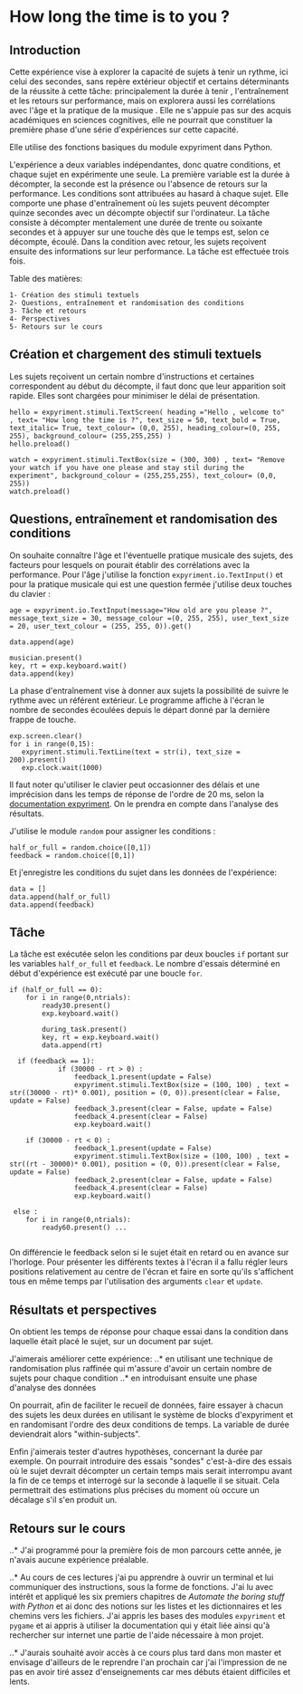 # How long the time is to you ?

## Introduction

Cette expérience vise à explorer la capacité de sujets à tenir un rythme, ici celui des secondes, sans repère extérieur objectif et certains déterminants de la réussite à cette tâche: principalement la durée à tenir , l'entraînement et les retours sur performance, mais on explorera aussi les corrélations avec l'âge et la pratique de la musique . Elle ne s'appuie pas sur des acquis académiques en sciences cognitives, elle ne pourrait que constituer la première phase d'une série d'expériences sur cette capacité. 

Elle utilise des fonctions basiques du module expyriment dans Python.

L'expérience a deux variables indépendantes, donc quatre conditions, et chaque sujet en expérimente une seule. La première variable est la durée à décompter, la seconde est la présence ou l'absence de retours sur la performance. Les conditions sont attribuées au hasard à chaque sujet. Elle comporte une phase d'entraînement où les sujets peuvent décompter quinze secondes avec un décompte objectif sur l'ordinateur.
La tâche consiste à décompter mentalement une durée de trente ou soixante secondes et à appuyer sur une touche dès que le temps est, selon ce décompte, écoulé. Dans la condition avec retour, les sujets reçoivent ensuite des informations sur leur performance. La tâche est effectuée trois fois.  

 Table des matières:
 ```
 1- Création des stimuli textuels
 2- Questions, entraînement et randomisation des conditions
 3- Tâche et retours
 4- Perspectives
 5- Retours sur le cours
 ```
 ## Création et chargement des stimuli textuels
 
 Les sujets reçoivent un certain nombre d'instructions et certaines correspondent au début du décompte, il faut donc que leur apparition soit rapide. Elles sont chargées pour minimiser le délai de présentation.
 
 ```
 hello = expyriment.stimuli.TextScreen( heading ="Hello , welcome to"  , text= "How long the time is ?", text_size = 50, text_bold = True, text_italic= True, text_colour= (0,0, 255), heading_colour=(0, 255, 255), background_colour= (255,255,255) )
hello.preload()

watch = expyriment.stimuli.TextBox(size = (300, 300) , text= "Remove your watch if you have one please and stay stil during the experiment", background_colour = (255,255,255), text_colour= (0,0, 255))
watch.preload()

```
## Questions, entraînement et randomisation des conditions

On souhaite connaître l'âge et l'éventuelle pratique musicale des sujets, des facteurs pour lesquels on pourait établir des corrélations avec la performance. Pour l'âge j'utilise la fonction `expyriment.io.TextInput()` et pour la pratique musicale qui est une question fermée j'utilise deux touches du clavier :
```
age = expyriment.io.TextInput(message="How old are you please ?", message_text_size = 30, message_colour =(0, 255, 255), user_text_size = 20, user_text_colour = (255, 255, 0)).get()

data.append(age)

musician.present()
key, rt = exp.keyboard.wait()
data.append(key)
```

La phase d'entraînement vise à donner aux sujets la possibilité de suivre le rythme avec un référent extérieur. Le programme affiche à l'écran le nombre de secondes écoulées depuis le départ donné par la dernière frappe de touche. 
 ```
 exp.screen.clear()
for i in range(0,15):
    expyriment.stimuli.TextLine(text = str(i), text_size = 200).present()
    exp.clock.wait(1000)
```
 Il faut noter qu'utiliser le clavier peut occasionner des délais et une imprécision dans les temps de réponse de l'ordre de 20 ms, selon la [documentation expyriment](https://docs.expyriment.org/Timing.html). On le prendra en compte dans l'analyse des résultats.
 
J'utilise le module `random` pour assigner les conditions :
```
half_or_full = random.choice([0,1])
feedback = random.choice([0,1])
```
Et j'enregistre les conditions du sujet dans les données de l'expérience:

```
data = []
data.append(half_or_full)
data.append(feedback)
```
## Tâche

La tâche est exécutée selon les conditions par deux boucles `if` portant sur les variables `half_or_full` et `feedback`. Le nombre d'essais déterminé en début d'expérience est exécuté par une boucle `for`.

```
if (half_or_full == 0):
	for i in range(0,ntrials):
		ready30.present()
		exp.keyboard.wait()
	
		during_task.present()
		key, rt = exp.keyboard.wait()
		data.append(rt)
  
  if (feedback == 1):
			if (30000 - rt > 0) :
				feedback_1.present(update = False)
				expyriment.stimuli.TextBox(size = (100, 100) , text = str((30000 - rt)* 0.001), position = (0, 0)).present(clear = False, update = False)
				feedback_3.present(clear = False, update = False)
				feedback_4.present(clear = False)
				exp.keyboard.wait()
   
    if (30000 - rt < 0) :
				feedback_1.present(update = False)
				expyriment.stimuli.TextBox(size = (100, 100) , text = str((rt - 30000)* 0.001), position = (0, 0)).present(clear = False, update = False)
				feedback_2.present(clear = False, update = False)
				feedback_4.present(clear = False)
				exp.keyboard.wait()
    
 else :
	for i in range(0,ntrials):
		ready60.present() ...
        
 ```
 On différencie le feedback selon si le sujet était en retard ou en avance sur l'horloge. Pour présenter les différents textes à l'écran il a fallu régler leurs positions relativement au centre de l'écran et faire en sorte qu'ils s'affichent tous en même temps par l'utilisation des arguments `clear` et `update`.
 
 ## Résultats et perspectives
 
 On obtient les temps de réponse pour chaque essai dans la condition dans laquelle était placé le sujet, sur un document par sujet. 
 
 J'aimerais améliorer cette expérience: 
 ..* en utilisant une technique de randomisation plus raffinée qui m'assure d'avoir un certain nombre de sujets pour chaque condition
 ..* en introduisant ensuite une phase d'analyse des données
 
 On pourrait, afin de faciliter le recueil de données, faire essayer à chacun des sujets les deux durées en utilisant le système de blocks d'expyriment et en randomisant l'ordre des deux conditions de temps. La variable de durée deviendrait alors "within-subjects".
 
 Enfin j'aimerais tester d'autres hypothèses, concernant la durée par exemple. On pourrait introduire des essais "sondes" c'est-à-dire des essais où le sujet devrait décompter un certain temps mais serait interrompu avant la fin de ce temps et interrogé sur la seconde à laquelle il se situait. Cela permettrait des estimations plus précises du moment où occure un décalage s'il s'en produit un. 
 
 ## Retours sur le cours
 
 ..* J'ai programmé pour la première fois de mon parcours cette année, je n'avais aucune expérience préalable.
 
 ..* Au cours de ces lectures j'ai pu apprendre à ouvrir un terminal et lui communiquer des instructions, sous la forme de fonctions. J'ai lu avec intérêt et appliqué les six premiers chapitres de *Automate the boring stuff with Python* et ai donc des notions sur les listes et les dictionnaires et les chemins vers les fichiers.  J'ai appris les bases des modules `expyriment` et `pygame` et ai appris à utiliser la documentation qui y était liée ainsi qu'à rechercher sur internet une partie de l'aide nécessaire à mon projet. 
 
 ..* J'aurais souhaité avoir accès à ce cours plus tard dans mon master et envisage d'ailleurs de le reprendre l'an prochain car j'ai l'impression de ne pas en avoir tiré assez d'enseignements car mes débuts étaient difficiles et lents. 
